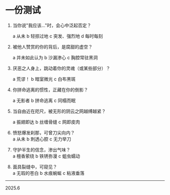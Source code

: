 # 一份测试


1. 当你说"我应该..."时，会心中泛起否定？

   a 从未
   b 轻掠过地
   c 突发、强烈地
   d 每时每刻

3. 被他人赞赏的你的背后，是腐甜的虚空？  

   a 并未如此认为
   b 沙漏渗心
   c 胸腔常驻黑洞

5. 厌恶之人身上，跳动着你的灵魂（或某些部分）？  

   a 荒谬！
   b 暗室微光
   c 白布黑斑

7. 你拼命逃离的惯性，正藏在你的倒影？  

   a 无影者
   b 拼命逃离
   c 同榻而眠

9. 当自由近在咫尺，被无形的阴云之网越缚越紧？  

   a 振翅即达
   b 丝缠骨缝 
   c 网即皮肉

11. 愤怒爆发刹那，可曾刀尖向内？  
   a 从未
   b 刺透心腔
   c 无力举刀

13. 守护半生的信念，渗出气味？  
   a 檀香萦绕
   b 铁锈弥漫
   c 蛆虫蠕动

15. 面具裂缝中，可窥见？  
   a 无瑕的苍白
   b 水痕蜿蜒
   c 粘液垂落

---

2025.6
